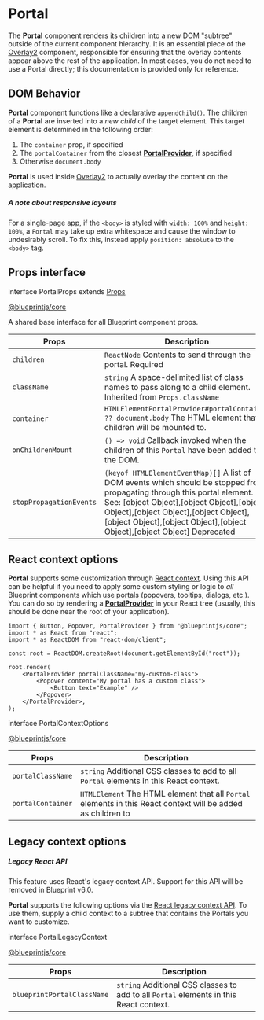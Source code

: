 # Portal

The **Portal** component renders its children into a new DOM "subtree" outside of the current component
hierarchy. It is an essential piece of the [Overlay2](#core/components/overlay2) component, responsible for
ensuring that the overlay contents appear above the rest of the application. In most cases, you do not
need to use a Portal directly; this documentation is provided only for reference.

## DOM Behavior

**Portal** component functions like a declarative `appendChild()`. The children of a **Portal** are inserted into a *new child* of the target element. This target element is determined in the following order:

1. The `container` prop, if specified
2. The `portalContainer` from the closest [**PortalProvider**](#core/context/portal-provider), if specified
3. Otherwise `document.body`

**Portal** is used inside [Overlay2](#core/components/overlay2) to actually overlay the content on the
application.

##### A note about responsive layouts

For a single-page app, if the `<body>` is styled with `width: 100%` and `height: 100%`, a `Portal`
may take up extra whitespace and cause the window to undesirably scroll. To fix this, instead
apply `position: absolute` to the `<body>` tag.

## Props interface

interface PortalProps extends [Props](#api/Props)

[@blueprintjs/core](https://github.com/palantir/blueprint/blob/d356c8eea/packages/core/src/components/portal/portal.tsx#L26)

A shared base interface for all Blueprint component props.

| Props | Description |
| --- | --- |
| `children` | `ReactNode` Contents to send through the portal.  Required |
| `className` | `string` A space-delimited list of class names to pass along to a child element.  Inherited from `Props.className` |
| `container` | `HTMLElementPortalProvider#portalContainer ?? document.body` The HTML element that children will be mounted to. |
| `onChildrenMount` | `() => void` Callback invoked when the children of this `Portal` have been added to the DOM. |
| `stopPropagationEvents` | `(keyof HTMLElementEventMap)[]` A list of DOM events which should be stopped from propagating through this portal element.  See: [object Object],[object Object],[object Object],[object Object],[object Object],[object Object],[object Object],[object Object],[object Object]  Deprecated |

## React context options

**Portal** supports some customization through [React context](https://react.dev/learn/passing-data-deeply-with-context).
Using this API can be helpful if you need to apply some custom styling or logic to *all* Blueprint
components which use portals (popovers, tooltips, dialogs, etc.). You can do so by rendering a
[**PortalProvider**](#core/context/portal-provider) in your React tree
(usually, this should be done near the root of your application).

```
import { Button, Popover, PortalProvider } from "@blueprintjs/core";  
import * as React from "react";  
import * as ReactDOM from "react-dom/client";  
  
const root = ReactDOM.createRoot(document.getElementById("root"));  
  
root.render(  
    <PortalProvider portalClassName="my-custom-class">  
        <Popover content="My portal has a custom class">  
            <Button text="Example" />  
        </Popover>  
    </PortalProvider>,  
);  

```

interface PortalContextOptions

[@blueprintjs/core](https://github.com/palantir/blueprint/blob/d356c8eea/packages/core/src/context/portal/portalProvider.tsx#L19)

| Props | Description |
| --- | --- |
| `portalClassName` | `string` Additional CSS classes to add to all `Portal` elements in this React context. |
| `portalContainer` | `HTMLElement` The HTML element that all `Portal` elements in this React context will be added as children to |

## Legacy context options

##### Legacy React API

This feature uses React's legacy context API. Support for this API will be removed in Blueprint v6.0.

**Portal** supports the following options via the [React legacy context API](https://reactjs.org/docs/legacy-context.html).
To use them, supply a child context to a subtree that contains the Portals you want to customize.

interface PortalLegacyContext

[@blueprintjs/core](https://github.com/palantir/blueprint/blob/d356c8eea/packages/core/src/components/portal/portal.tsx#L53)

| Props | Description |
| --- | --- |
| `blueprintPortalClassName` | `string` Additional CSS classes to add to all `Portal` elements in this React context. |
